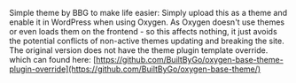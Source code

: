 Simple theme by BBG to make life easier: Simply upload this as a theme and enable it in WordPress when using Oxygen. As Oxygen doesn't use themes or even loads them on the frontend - so this affects nothing, it just avoids the potential conflicts of non-active themes updating and breaking the site. The original version does not have the theme plugin template override. which can found here: [https://github.com/BuiltByGo/oxygen-base-theme-plugin-override](https://github.com/BuiltByGo/oxygen-base-theme/)

